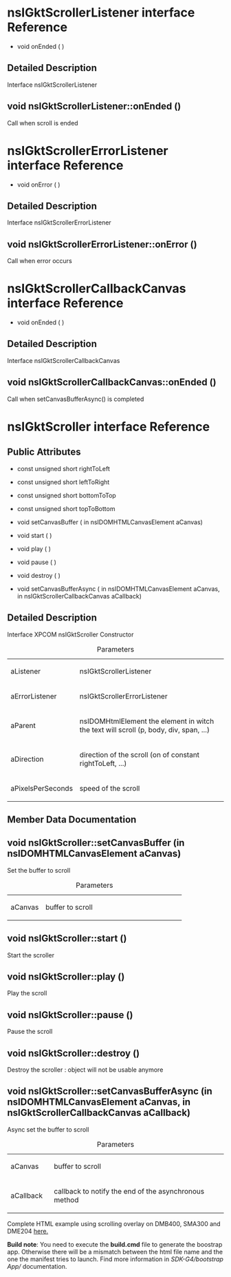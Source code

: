 nsIGktScrollerListener interface Reference
==========================================

-   void onEnded ( )

Detailed Description
--------------------

Interface nsIGktScrollerListener

void nsIGktScrollerListener::onEnded ()
---------------------------------------

Call when scroll is ended

nsIGktScrollerErrorListener interface Reference
===============================================

-   void onError ( )

Detailed Description
--------------------

Interface nsIGktScrollerErrorListener

void nsIGktScrollerErrorListener::onError ()
--------------------------------------------

Call when error occurs

nsIGktScrollerCallbackCanvas interface Reference
================================================

-   void onEnded ( )

Detailed Description
--------------------

Interface nsIGktScrollerCallbackCanvas

void nsIGktScrollerCallbackCanvas::onEnded ()
---------------------------------------------

Call when setCanvasBufferAsync() is completed

nsIGktScroller interface Reference
==================================

Public Attributes
-----------------

-   const unsigned short rightToLeft

<!-- -->

-   const unsigned short leftToRight

<!-- -->

-   const unsigned short bottomToTop

<!-- -->

-   const unsigned short topToBottom

-   void setCanvasBuffer ( in nsIDOMHTMLCanvasElement aCanvas)

<!-- -->

-   void start ( )

<!-- -->

-   void play ( )

<!-- -->

-   void pause ( )

<!-- -->

-   void destroy ( )

<!-- -->

-   void setCanvasBufferAsync ( in nsIDOMHTMLCanvasElement aCanvas, in nsIGktScrollerCallbackCanvas aCallback)

Detailed Description
--------------------

Interface XPCOM nsIGktScroller Constructor

<table>
<caption>Parameters</caption>
<colgroup>
<col width="20%" />
<col width="80%" />
</colgroup>
<tbody>
<tr class="odd">
<td align="left">aListener</td>
<td align="left"><p>nsIGktScrollerListener</p></td>
</tr>
<tr class="even">
<td align="left">aErrorListener</td>
<td align="left"><p>nsIGktScrollerErrorListener</p></td>
</tr>
<tr class="odd">
<td align="left">aParent</td>
<td align="left"><p>nsIDOMHtmlElement the element in witch the text will scroll (p, body, div, span, ...)</p></td>
</tr>
<tr class="even">
<td align="left">aDirection</td>
<td align="left"><p>direction of the scroll (on of constant rightToLeft, ...)</p></td>
</tr>
<tr class="odd">
<td align="left">aPixelsPerSeconds</td>
<td align="left"><p>speed of the scroll</p></td>
</tr>
</tbody>
</table>

Member Data Documentation
-------------------------

void nsIGktScroller::setCanvasBuffer (in nsIDOMHTMLCanvasElement aCanvas)
-------------------------------------------------------------------------

Set the buffer to scroll

<table>
<caption>Parameters</caption>
<colgroup>
<col width="20%" />
<col width="80%" />
</colgroup>
<tbody>
<tr class="odd">
<td align="left">aCanvas</td>
<td align="left"><p>buffer to scroll</p></td>
</tr>
</tbody>
</table>

void nsIGktScroller::start ()
-----------------------------

Start the scroller

void nsIGktScroller::play ()
----------------------------

Play the scroll

void nsIGktScroller::pause ()
-----------------------------

Pause the scroll

void nsIGktScroller::destroy ()
-------------------------------

Destroy the scroller : object will not be usable anymore

void nsIGktScroller::setCanvasBufferAsync (in nsIDOMHTMLCanvasElement aCanvas, in nsIGktScrollerCallbackCanvas aCallback)
-------------------------------------------------------------------------------------------------------------------------

Async set the buffer to scroll

<table>
<caption>Parameters</caption>
<colgroup>
<col width="20%" />
<col width="80%" />
</colgroup>
<tbody>
<tr class="odd">
<td align="left">aCanvas</td>
<td align="left"><p>buffer to scroll</p></td>
</tr>
<tr class="even">
<td align="left">aCallback</td>
<td align="left"><p>callback to notify the end of the asynchronous method</p></td>
</tr>
</tbody>
</table>

Complete HTML example using scrolling overlay on DMB400, SMA300 and DME204 [here.](example1.html)

**Build note**: You need to execute the **build.cmd** file to generate the boostrap app. Otherwise there will be a mismatch between the html file name and the one the manifest tries to launch. Find more information in *SDK-G4/bootstrap App/* documentation.
